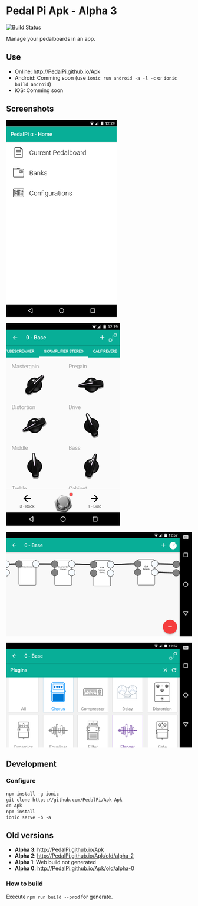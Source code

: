 # Pedal Pi Apk - Alpha 3

[![Build Status](https://travis-ci.org/PedalPi/Apk.svg?branch=master)](https://travis-ci.org/PedalPi/Apk)

Manage your pedalboards in an app.

## Use

* Online: http://PedalPi.github.io/Apk
* Android: Comming soon (use `ionic run android -a -l -c` or `ionic build android`)
* iOS: Comming soon

## Screenshots

![Home page with current pedalboard, banks and configurations options](docs/images/home.png)

![Effect GxAmplifier Stereo focused. Your parameters are listed](docs/images/effect-parameters.png)

![Pedalboard connections page](docs/images/connections.png)

![Plugins categories](docs/images/plugins-categories.png)

## Development

### Configure

```
npm install -g ionic
git clone https://github.com/PedalPi/Apk Apk
cd Apk
npm install
ionic serve -b -a
```

## Old versions

* **Alpha 3**: http://PedalPi.github.io/Apk
* **Alpha 2**: http://PedalPi.github.io/Apk/old/alpha-2
* **Alpha 1**: Web build not generated
* **Alpha 0**: http://PedalPi.github.io/Apk/old/alpha-0

### How to build

Execute `npm run build --prod` for generate.

